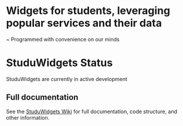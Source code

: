 # Widgets for students, leveraging popular services and their data

~ Programmed with convenience on our minds

# StuduWidgets Status 

StuduWidgets are currently in active development 

## Full documentation 

See the <a href="https://github.com/filiptronicek/StuduWidgets/wiki">StuduWidgets Wiki</a> for full documentation, code structure, and other information. 
